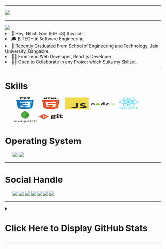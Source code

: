 <hr>
<a href="https://visitorbadge.io/status?path=NitishSoni-1726"><img src="https://api.visitorbadge.io/api/visitors?path=NitishSoni-1726&countColor=%23f47373&style=flat-square" /></a>
<hr>
<img src="https://c.tenor.com/NOYF3f82b_gAAAAC/programmer.gif"/>
<li>👋 Hey, Nitish Soni (EtHicS) this side.</li>
<li>🎓 B.TECH in Software Engineering.</li>
<li>🏫 Recently Graduated From School of Engineering and Technology, Jain University, Bangalore.</li>
<li>👨‍💻 Front-end Web Developer, React.js Developer</li>
<li>🤝🏻 Open to Collaborate in any Project which Suits my Skillset.</li>
<hr>
<h1>Skills</h1>
<ul>
  <img src="https://raw.githubusercontent.com/devicons/devicon/master/icons/css3/css3-original-wordmark.svg" alt="css3" width="80" height="40"/>
  <img src="https://raw.githubusercontent.com/devicons/devicon/master/icons/html5/html5-original-wordmark.svg" alt="html5" width="80" height="40"/>
  <img src="https://raw.githubusercontent.com/devicons/devicon/master/icons/javascript/javascript-original.svg" alt="javascript" width="80" height="40"/> 
  <img src="https://raw.githubusercontent.com/devicons/devicon/master/icons/nodejs/nodejs-original-wordmark.svg" alt="nodejs" width="80" height="40"/>
  <img src="https://raw.githubusercontent.com/devicons/devicon/master/icons/react/react-original-wordmark.svg" alt="react" width="80" height="40"/>
  <img src="https://raw.githubusercontent.com/devicons/devicon/master/icons/mongodb/mongodb-original-wordmark.svg" alt="react" width="80" height="40"/>
  <img src="https://raw.githubusercontent.com/devicons/devicon/master/icons/git/git-original-wordmark.svg" alt="react" width="80" height="40"/>
</ul>
<h1>Operating System</h1>
<ul>
  <img src="https://img.shields.io/badge/mac%20os-000000?style=for-the-badge&logo=apple&logoColor=white"/>
  <img src="https://img.shields.io/badge/Windows-0078D6?style=for-the-badge&logo=windows&logoColor=white"/>
</ul>
<hr>
<h1>Social Handle</h1>
<ul>
  <a href="https://github.com/NitishSoni-1726"><img src="https://img.shields.io/badge/GitHub-100000?style=for-the-badge&logo=github&logoColor=white"></a>
  <a href="https://www.linkedin.com/in/nitish-soni-ba0085206/"><img src="https://img.shields.io/badge/LinkedIn-0077B5?style=for-the-badge&logo=linkedin&logoColor=white"></a>
  <a href="https://www.instagram.com/_2nitish6_"><img src="https://img.shields.io/badge/Instagram-E4405F?style=for-the-badge&logo=instagram&logoColor=white"></a>
  <a href="https://twitter.com/_2nitish6_"><img src="https://img.shields.io/badge/Twitter-1DA1F2?style=for-the-badge&logo=twitter&logoColor=white"></a>
  <a href="mailto:nitishsoni890@gmail.com"><img src="https://img.shields.io/badge/Gmail-D14836?style=for-the-badge&logo=gmail&logoColor=white"></a>
  <a href="https://www.snapchat.com/add/nitish2_6soni?share_id=eskzzulyfyg&locale=en-IN"><img src="https://img.shields.io/badge/Snapchat-FFFC00?style=for-the-badge&logo=snapchat&logoColor=white"></a>
  <a href="https://www.facebook.com/profile.php?id=100004077878896"><img src="https://img.shields.io/badge/Facebook-1877F2?style=for-the-badge&logo=facebook&logoColor=white"></a>
</ul>
<hr>
<details>
  <summary><h1>Click Here to Display GitHub Stats</h1></summary>
<br>
<p align="center">
  <img src="https://github-readme-stats.vercel.app/api?username=NitishSoni-1726&theme=dracula&show_icons=true&hide_border=false&count_private=true" width="50%">
  
</p>
<br>
<p align="center">
  <img src="https://github-readme-streak-stats.herokuapp.com/?user=NitishSoni-1726&theme=dracula&hide_border=false" width="50%">
</p>
<br>
<p align="center">
  <img src="https://github-readme-stats.vercel.app/api/top-langs/?username=NitishSoni-1726&theme=dracula&show_icons=true&hide_border=false&layout=compact" width="50%">
</p>
</details>
<hr>
